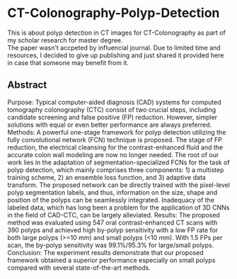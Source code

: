 # CT-Colonography-Polyp-Detection
This is about polyp detection in CT images for CT-Colonography as part of my scholar research for master degree.  
The paper wasn't accpeted by influencial journal. Due to limited time and resources, I decided to give up publishing and just shared it provided here in case that someone may benefit from it.


## Abstract
Purpose: Typical computer-aided diagnosis (CAD) systems for computed tomography colonography (CTC) consist of two crucial steps, including candidate screening and false positive (FP) reduction. However, simpler solutions with equal or even better performance are always preferred.
Methods: A powerful one-stage framework for polyp detection utilizing the fully convolutional network (FCN) technique is proposed. The stage of FP reduction, the electrical cleansing for the contrast-enhanced fluid and the accurate colon wall modeling are now no longer needed. The root of our work lies in the adaptation of segmentation-specialized FCNs for the task of polyp detection, which mainly comprises three components: 1) a multistep training scheme, 2) an ensemble loss function, and 3) adaptive data transform. The proposed network can be directly trained with the pixel-level polyp segmentation labels, and thus, information on the size, shape and position of the polyps can be seamlessly integrated. Inadequacy of the labeled data, which has long been a problem for the application of 3D CNNs in the field of CAD-CTC, can be largely alleviated.
Results: The proposed method was evaluated using 547 oral contrast-enhanced CT scans with 390 polyps and achieved high by-polyp sensitivity with a low FP rate for both large polyps (>=10 mm) and small polyps (<10 mm). With 1.5 FPs per scan, the by-polyp sensitivity was 99.1%/95.3% for large/small polyps.
Conclusion: The experiment results demonstrate that our proposed framework obtained a superior performance especially on small polyps compared with several state-of-the-art methods.
